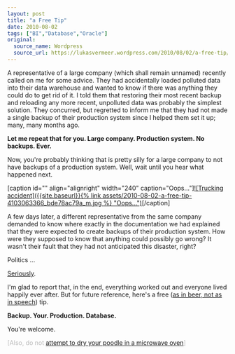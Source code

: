 ```yaml
---
layout: post
title: "a Free Tip"
date: 2010-08-02
tags: ["BI","Database","Oracle"]
original:
  source_name: Wordpress
  source_url: https://lukasvermeer.wordpress.com/2010/08/02/a-free-tip/
---
```


A representative of a large company (which shall remain unnamed) recently called on me for some advice. They had accidentally loaded polluted data into their data warehouse and wanted to know if there was anything they could do to get rid of it. I told them that restoring their most recent backup and reloading any more recent, unpolluted data was probably the simplest solution. They concurred, but regretted to inform me that they had not made a single backup of their production system since I helped them set it up; many, many months ago.

**Let me repeat that for you. Large company. Production system. No backups. Ever.**

Now, you're probably thinking that is pretty silly for a large company to not have backups of a production system. Well, wait until you hear what happened next.

[caption id="" align="alignright" width="240" caption="Oops..."][![Trucking accident]({{site.baseurl}}{% link assets/2010-08-02-a-free-tip-4103063366_bde78ac79a_m.jpg %} "Oops...")](http://www.flickr.com/photos/lukasvermeer/4103063366/)[/caption]

A few days later, a different representative from the same company demanded to know where exactly in the documentation we had explained that they were expected to create backups of their production system. How were they supposed to know that anything could possibly go wrong? It wasn't their fault that they had not anticipated this disaster, right?

Politics ... 

[Seriously](http://www.google.nl/images?q=srsly).

I'm glad to report that, in the end, everything worked out and everyone lived happily ever after. But for future reference, here's a free ([as in beer, not as in speech](http://en.wikipedia.org/wiki/Gratis_versus_Libre)) tip.

**Backup. Your. Production. Database.**

You're welcome.

<span style="color:#bbb;">[Also, do not [attempt to dry your poodle in a microwave oven](http://www.snopes.com/horrors/techno/microwavedpet.asp)]</span>